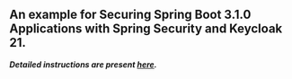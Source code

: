 ## An example for Securing Spring Boot 3.1.0 Applications with Spring Security and Keycloak 21.

***Detailed instructions are present [here]().***